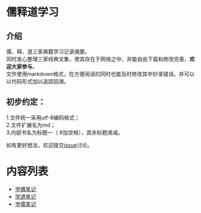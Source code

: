 # 儒释道学习

## 介绍
儒、释、道三家典籍学习记录摘要。  
同时发心整理三家经典文集，使其存在于网络之中，并能自由下载和修改完善，**欢迎大家参与**。  
文件使用markdown格式，在方便阅读的同时也能及时修改其中抄录错误。并可以以代码形式加以追踪回溯。  
## 初步约定：  
1.文件统一采用utf-8编码格式；  
2.文件扩展名为md；  
3.内部书名为标题一（ \#加空格），其余标题递减。  

如有更好想法，欢迎提交[issue](https://github.com/sxmwhl/Confucianism-Buddhism-Taoism/issues)讨论。
# 内容列表
* [学佛笔记](学佛笔记.md)
* [学道笔记](学道笔记.md)
* [学儒笔记](学儒笔记.md)